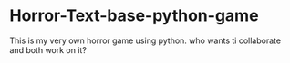 # Horror-Text-base-python-game
This is my very own horror game using python. who wants ti collaborate and both work on it?
